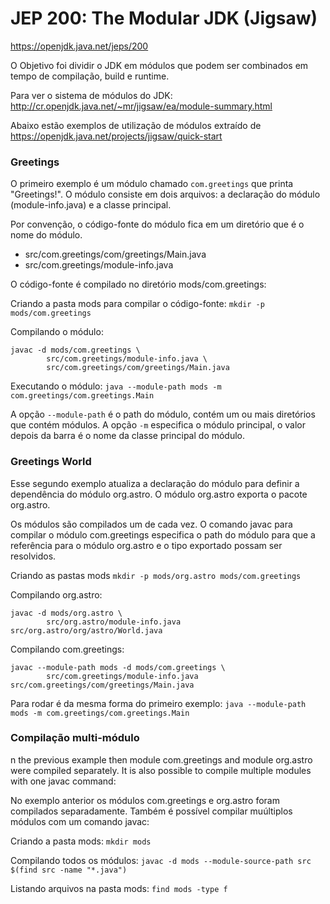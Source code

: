 # JEP 200: The Modular JDK (Jigsaw)

https://openjdk.java.net/jeps/200

O Objetivo foi dividir o JDK em módulos que podem ser combinados em tempo de compilação, build e runtime.

Para ver o sistema de módulos do JDK: http://cr.openjdk.java.net/~mr/jigsaw/ea/module-summary.html

Abaixo estão exemplos de utilização de módulos extraído de https://openjdk.java.net/projects/jigsaw/quick-start

### Greetings
O primeiro exemplo é um módulo chamado `com.greetings` que printa "Greetings!".
O módulo consiste em dois arquivos: a declaração do módulo (module-info.java) e a classe principal.

Por convenção, o código-fonte do módulo fica em um diretório que é o nome do módulo.
- src/com.greetings/com/greetings/Main.java
- src/com.greetings/module-info.java

O código-fonte é compilado no diretório mods/com.greetings:
  
Criando a pasta mods para compilar o código-fonte: `mkdir -p mods/com.greetings`

Compilando o módulo:
```
javac -d mods/com.greetings \
        src/com.greetings/module-info.java \
        src/com.greetings/com/greetings/Main.java
```
          
Executando o módulo:
`java --module-path mods -m com.greetings/com.greetings.Main`

A opção `--module-path` é o path do módulo, contém um ou mais diretórios que contém módulos. 
A opção `-m` especifica o módulo principal, o valor depois da barra é o nome da classe principal do módulo.
 
### Greetings World

Esse segundo exemplo atualiza a declaração do módulo para definir a dependência do módulo org.astro.
O módulo org.astro exporta o pacote org.astro.

Os módulos são compilados um de cada vez.
O comando javac para compilar o módulo com.greetings especifica o path do módulo para que a referência para o módulo org.astro e o tipo exportado possam ser resolvidos.

Criando as pastas mods
`mkdir -p mods/org.astro mods/com.greetings`

Compilando org.astro:
```
javac -d mods/org.astro \
        src/org.astro/module-info.java src/org.astro/org/astro/World.java
```

Compilando com.greetings:
```
javac --module-path mods -d mods/com.greetings \
        src/com.greetings/module-info.java src/com.greetings/com/greetings/Main.java
```

Para rodar é da mesma forma do primeiro exemplo:
`java --module-path mods -m com.greetings/com.greetings.Main`

### Compilação multi-módulo

n the previous example then module com.greetings and module org.astro were compiled separately. 
It is also possible to compile multiple modules with one javac command:

No exemplo anterior os módulos com.greetings e org.astro foram compilados separadamente.
Também é possível compilar muúltiplos módulos com um comando javac:

Criando a pasta mods:
`mkdir mods`

Compilando todos os módulos:
`javac -d mods --module-source-path src $(find src -name "*.java")`

Listando arquivos na pasta mods:
`find mods -type f`